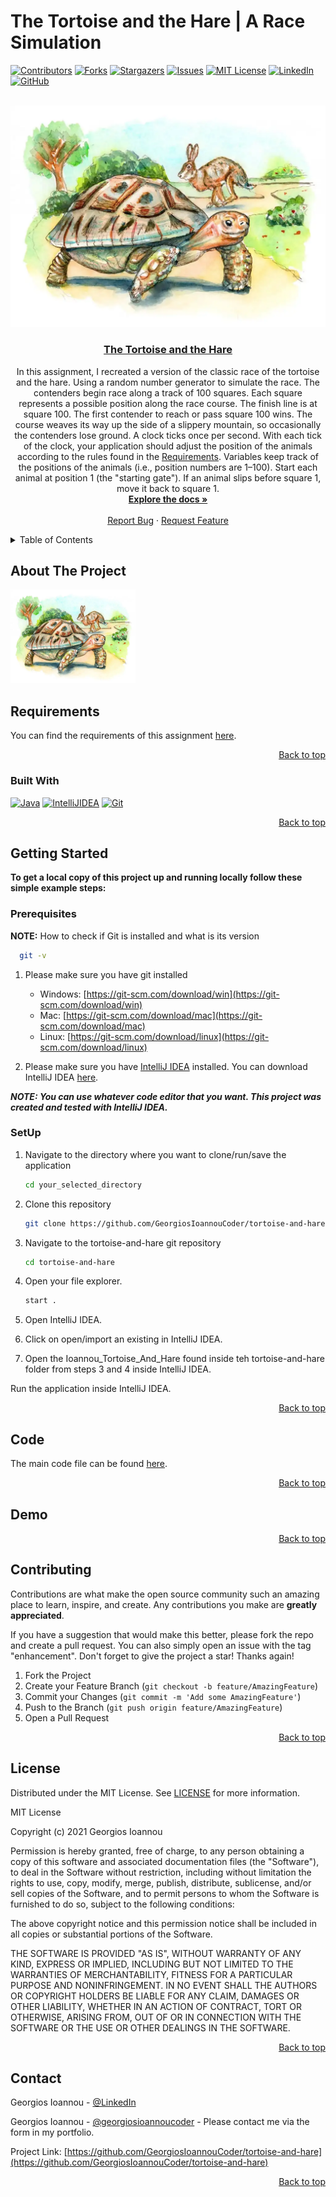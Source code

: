 # The Tortoise and the Hare | A Race Simulation
<a name="readme-top"></a>

[![Contributors][contributors-shield]][contributors-url]
[![Forks][forks-shield]][forks-url]
[![Stargazers][stars-shield]][stars-url]
[![Issues][issues-shield]][issues-url]
[![MIT License][license-shield]][license-url]
[![LinkedIn][linkedin-shield]][linkedin-url]
[![GitHub][github-shield]][github-url]

<br />
<div align="center">
  <img src="logo.png" alt="Logo">

<h3 align="center"><a href="https://github.com/GeorgiosIoannouCoder/tortoise-and-hare/blob/main/Ioannou_Tortoise_And_Hare/src/Ioannou_Tortoise_And_Hare.java">The Tortoise and the Hare</a></h3>

  <p align="center">
   In this assignment, I recreated a version of the classic race of the tortoise and the hare. Using a random number generator to simulate the race. The contenders begin race along a track of 100 squares. Each square represents a possible position along the race course. The finish line is at square 100. The first contender to reach or pass square 100 wins. The course weaves its way up the side of a slippery mountain, so occasionally the contenders lose ground. A clock ticks once per second. With each tick of the clock, your application should adjust the position of the animals according to the rules found in the <a href="https://github.com/GeorgiosIoannouCoder/tortoise-and-hare/blob/main/Ioannou_Tortoise_And_Hare_Requirements.pdf">Requirements</a>. Variables keep track of the positions of the animals (i.e., position numbers are 1–100). Start each animal at position 1  (the "starting gate"). If an animal slips before square 1, move it back to square 1.
    <br />
    <a href="https://github.com/GeorgiosIoannouCoder/tortoise-and-hare"><strong>Explore the docs »</strong></a>
    <br />
    <br />
    <a href="https://github.com/GeorgiosIoannouCoder/tortoise-and-hare/issues">Report Bug</a>
    ·
    <a href="https://github.com/GeorgiosIoannouCoder/tortoise-and-hare/issues">Request Feature</a>
  </p>
</div>

<details>
  <summary>Table of Contents</summary>
  <ol>
    <li>
      <a href="#about-the-project">About The Project</a>
      <ul>
        <li><a href="#requiremnets">Requirements</a></li>
        <li><a href="#built-with">Built With</a></li>
      </ul>
    </li>
    <li>
      <a href="#getting-started">Getting Started</a>
      <ul>
        <li><a href="#prerequisites">Prerequisites</a></li>
        <li><a href="#setup">SetUp</a></li>
      </ul>
    </li>
    <li><a href="#code">Code</a></li>
    <li><a href="#demo">Demo</a></li>
    <li><a href="#contributing">Contributing</a></li>
    <li><a href="#license">License</a></li>
    <li><a href="#contact">Contact</a></li>
  </ol>
</details>

## About The Project

<img src="logo.png" alt="Logo" width="200" height="150">

## Requirements

You can find the requirements of this assignment [here](https://github.com/GeorgiosIoannouCoder/tortoise-and-hare/blob/main/Ioannou_Tortoise_And_Hare_Requirements.pdf).

<p align="right"><a href="#readme-top">Back to top</a></p>

### Built With

[![Java][Java]][Java-url]
[![IntelliJIDEA][IntelliJIDEA]][IntelliJIDEA-url]
[![Git][Git]][Git-url]

<p align="right"><a href="#readme-top">Back to top</a></p>

## Getting Started

**To get a local copy of this project up and running locally follow these simple example steps:**

### Prerequisites

**NOTE:** How to check if Git is installed and what is its version

```sh
  git -v
```

1. Please make sure you have git installed

   - Windows: [https://git-scm.com/download/win](https://git-scm.com/download/win)
   - Mac: [https://git-scm.com/download/mac](https://git-scm.com/download/mac)
   - Linux: [https://git-scm.com/download/linux](https://git-scm.com/download/linux)

2. Please make sure you have [IntelliJ IDEA](https://www.jetbrains.com/idea/) installed. You can download IntelliJ IDEA [here](https://www.jetbrains.com/idea/download/).

***NOTE: You can use whatever code editor that you want. This project was created and tested with IntelliJ IDEA.***

### SetUp

1. Navigate to the directory where you want to clone/run/save the application

    ```sh
    cd your_selected_directory
    ```

2. Clone this repository

   ```sh
   git clone https://github.com/GeorgiosIoannouCoder/tortoise-and-hare.git
   ```

3. Navigate to the tortoise-and-hare git repository

   ```sh
   cd tortoise-and-hare
   ```

4. Open your file explorer.

   ```sh
   start .
   ```

5. Open IntelliJ IDEA.

6. Click on open/import an existing in IntelliJ IDEA.

7. Open the Ioannou_Tortoise_And_Hare found inside teh tortoise-and-hare folder from steps 3 and 4 inside IntelliJ IDEA.

Run the application inside IntelliJ IDEA.
   
<p align="right"><a href="#readme-top">Back to top</a></p>

## Code

The main code file can be found [here](https://github.com/GeorgiosIoannouCoder/tortoise-and-hare/blob/main/Ioannou_Tortoise_And_Hare/src/Ioannou_Tortoise_And_Hare.java).

<p align="right"><a href="#readme-top">Back to top</a></p>

## Demo

<p align="right"><a href="#readme-top">Back to top</a></p>

## Contributing

Contributions are what make the open source community such an amazing place to learn, inspire, and create. Any contributions you make are **greatly appreciated**.

If you have a suggestion that would make this better, please fork the repo and create a pull request. You can also simply open an issue with the tag "enhancement".
Don't forget to give the project a star! Thanks again!

1. Fork the Project
2. Create your Feature Branch (`git checkout -b feature/AmazingFeature`)
3. Commit your Changes (`git commit -m 'Add some AmazingFeature'`)
4. Push to the Branch (`git push origin feature/AmazingFeature`)
5. Open a Pull Request

<p align="right"><a href="#readme-top">Back to top</a></p>

## License

Distributed under the MIT License. See [LICENSE](https://github.com/GeorgiosIoannouCoder/tortoise-and-hare/blob/master/LICENSE) for more information.

MIT License

Copyright (c) 2021 Georgios Ioannou

Permission is hereby granted, free of charge, to any person obtaining a copy
of this software and associated documentation files (the "Software"), to deal
in the Software without restriction, including without limitation the rights
to use, copy, modify, merge, publish, distribute, sublicense, and/or sell
copies of the Software, and to permit persons to whom the Software is
furnished to do so, subject to the following conditions:

The above copyright notice and this permission notice shall be included in all
copies or substantial portions of the Software.

THE SOFTWARE IS PROVIDED "AS IS", WITHOUT WARRANTY OF ANY KIND, EXPRESS OR
IMPLIED, INCLUDING BUT NOT LIMITED TO THE WARRANTIES OF MERCHANTABILITY,
FITNESS FOR A PARTICULAR PURPOSE AND NONINFRINGEMENT. IN NO EVENT SHALL THE
AUTHORS OR COPYRIGHT HOLDERS BE LIABLE FOR ANY CLAIM, DAMAGES OR OTHER
LIABILITY, WHETHER IN AN ACTION OF CONTRACT, TORT OR OTHERWISE, ARISING FROM,
OUT OF OR IN CONNECTION WITH THE SOFTWARE OR THE USE OR OTHER DEALINGS IN THE
SOFTWARE.

<p align="right"><a href="#readme-top">Back to top</a></p>

## Contact

Georgios Ioannou - [@LinkedIn](https://linkedin.com/in/georgiosioannoucoder)

Georgios Ioannou - [@georgiosioannoucoder](https://georgiosioannoucoder.github.io/) - Please contact me via the form in my portfolio.

Project Link: [https://github.com/GeorgiosIoannouCoder/tortoise-and-hare](https://github.com/GeorgiosIoannouCoder/tortoise-and-hare)

<p align="right"><a href="#readme-top">Back to top</a></p>

[contributors-shield]: https://img.shields.io/github/contributors/GeorgiosIoannouCoder/tortoise-and-hare.svg?style=for-the-badge
[contributors-url]: https://github.com/GeorgiosIoannouCoder/tortoise-and-hare/graphs/contributors

[forks-shield]: https://img.shields.io/github/forks/GeorgiosIoannouCoder/tortoise-and-hare.svg?style=for-the-badge
[forks-url]: https://github.com/GeorgiosIoannouCoder/tortoise-and-hare/network/members

[stars-shield]: https://img.shields.io/github/stars/GeorgiosIoannouCoder/tortoise-and-hare.svg?style=for-the-badge
[stars-url]: https://github.com/GeorgiosIoannouCoder/tortoise-and-hare/stargazers

[issues-shield]: https://img.shields.io/github/issues/GeorgiosIoannouCoder/tortoise-and-hare.svg?style=for-the-badge
[issues-url]: https://github.com/GeorgiosIoannouCoder/tortoise-and-hare/issues

[license-shield]: https://img.shields.io/github/license/GeorgiosIoannouCoder/tortoise-and-hare.svg?style=for-the-badge
[license-url]: https://github.com/GeorgiosIoannouCoder/tortoise-and-hare/blob/master/LICENSE

[linkedin-shield]: https://img.shields.io/badge/-LinkedIn-black.svg?style=for-the-badge&logo=linkedin&colorB=0077B5
[linkedin-url]: https://linkedin.com/in/georgiosioannoucoder

[github-shield]: https://img.shields.io/badge/-GitHub-black.svg?style=for-the-badge&logo=github&colorB=000
[github-url]: https://github.com/GeorgiosIoannouCoder/

[Java]: https://img.shields.io/badge/java-5382a1?style=for-the-badge&logo=openjdk&logoColor=f89820
[Java-url]: https://www.java.com/

[IntelliJIDEA]: https://img.shields.io/badge/intellij%20idea-000000?style=for-the-badge&logo=intellijidea&logoColor=
[IntelliJIDEA-url]: https://www.jetbrains.com/idea/

[Git]: https://img.shields.io/badge/git-000000?style=for-the-badge&logo=git&logoColor=orange
[Git-url]: https://git-scm.com/